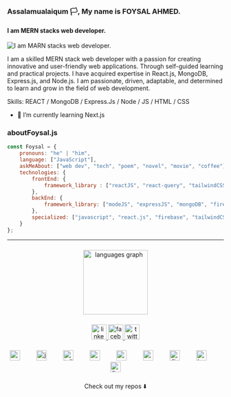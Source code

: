 ### Assalamualaiqum 🏳️, My name is FOYSAL AHMED.
#### I am MERN stacks web developer.  
![I am MARN stacks web developer.  ](https://media.licdn.com/dms/image/D5616AQH1NRuauk_p1A/profile-displaybackgroundimage-shrink_350_1400/0/1687695680764?e=1693440000&v=beta&t=nG7gI1K2wlnF-P750bYtaqWoDUuzSQ8FuxwNo5IHlRg)

I am a skilled MERN stack web developer with a passion for creating innovative and user-friendly web applications. Through self-guided learning and practical projects. I have acquired expertise in React.js, MongoDB, Express.js, and Node.js. I am passionate, driven, adaptable, and determined to learn and grow in the field of web development.

Skills: REACT / MongoDB / Express.Js / Node / JS / HTML / CSS

- 🌱 I’m currently learning Next.js 

### aboutFoysal.js

```javascript
const Foysal = {
    pronouns: "he" | "him",
    language: ["JavaScript"],
    askMeAbout: ["web dev", "tech", "poem", "novel", "movie", "coffee"],
    technologies: {
        frontEnd: {
            framework_library : ["reactJS", "react-query", "tailwindCSS", "boorstrap"]
        },
        backEnd: {
            framework_library: ["modeJS", "expressJS", "mongoDB", "firebase"]
        },
        specialized: ["javascript", "react.js", "firebase", "tailwindCSS", "frontend architecture"]
    }
};
```
---------------
###

<div align="center">
<!--   <img src="https://github-readme-stats.vercel.app/api?username=foysalahmedmin&hide_title=false&hide_rank=false&show_icons=true&include_all_commits=true&count_private=true&disable_animations=false&theme=dracula&locale=en&hide_border=false" height="150" alt="stats graph"  /> -->
  <img src="https://github-readme-stats.vercel.app/api/top-langs?username=foysalahmedmin&locale=en&hide_title=false&layout=compact&card_width=320&langs_count=5&theme=dracula&hide_border=false" height="150" alt="languages graph"  />
</div>

###

<div align="center">
  <a href="https://www.linkedin.com/in/foysal-ahmed-min/" target="_blank">
    <img src="https://img.shields.io/static/v1?message=LinkedIn&logo=linkedin&label=&color=0077B5&logoColor=white&labelColor=&style=for-the-badge" height="35" alt="linkedin logo"  />
  </a>
  <a href="https://www.facebook.com/foysal.gq?mibextid=ZbWKwL" target="_blank">
    <img src="https://img.shields.io/static/v1?message=Facebook&logo=facebook&label=&color=1877F2&logoColor=white&labelColor=&style=for-the-badge" height="35" alt="facebook logo"  />
  </a>
  <a href="https://twitter.com/FoysalAhmedMin" target="_blank">
    <img src="https://img.shields.io/static/v1?message=Twitter&logo=twitter&label=&color=1DA1F2&logoColor=white&labelColor=&style=for-the-badge" height="35" alt="twitter logo"  />
  </a>
</div>

###

<div align="center">
  <img src="https://skillicons.dev/icons?i=react" height="24" alt="react logo"  />
  <img width="30" />
  <img src="https://cdn.jsdelivr.net/gh/devicons/devicon/icons/javascript/javascript-original.svg" height="24" alt="javascript logo"  />
  <img width="30" />
  <img src="https://cdn.jsdelivr.net/gh/devicons/devicon/icons/tailwindcss/tailwindcss-original-wordmark.svg" height="24" alt="tailwindcss logo"  />
  <img width="30" />
  <img src="https://cdn.jsdelivr.net/gh/devicons/devicon/icons/nodejs/nodejs-original.svg" height="24" alt="nodejs logo"  />
  <img width="30" />
  <img src="https://cdn.jsdelivr.net/gh/devicons/devicon/icons/mongodb/mongodb-original.svg" height="24" alt="mongodb logo"  />
  <img width="30" />
  <img src="https://cdn.jsdelivr.net/gh/devicons/devicon/icons/express/express-original.svg" height="24" alt="express logo"  />
  <img width="30" />
  <img src="https://cdn.jsdelivr.net/gh/devicons/devicon/icons/firebase/firebase-plain.svg" height="24" alt="firebase logo"  />
  <img width="30" />
  <img src="https://cdn.jsdelivr.net/gh/devicons/devicon/icons/bootstrap/bootstrap-original.svg" height="24" alt="bootstrap logo"  />
  <img width="30" />
  <img src="https://cdn.jsdelivr.net/gh/devicons/devicon/icons/figma/figma-original.svg" height="24" alt="figma logo"  />
</div>

###
<p align="center">
Check out my repos ⬇️  
</p>
